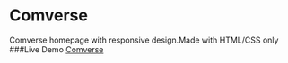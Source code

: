 # Comverse
Comverse homepage with responsive design.Made with HTML/CSS only
###Live Demo
[Comverse](https://rawgit.com/gadi246/comverse/master/index.html)
